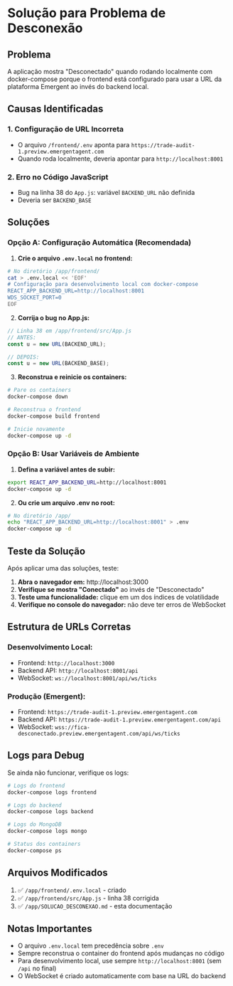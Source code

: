 # Solução para Problema de Desconexão

## Problema
A aplicação mostra "Desconectado" quando rodando localmente com docker-compose porque o frontend está configurado para usar a URL da plataforma Emergent ao invés do backend local.

## Causas Identificadas

### 1. Configuração de URL Incorreta
- O arquivo `/frontend/.env` aponta para `https://trade-audit-1.preview.emergentagent.com`  
- Quando roda localmente, deveria apontar para `http://localhost:8001`

### 2. Erro no Código JavaScript 
- Bug na linha 38 do `App.js`: variável `BACKEND_URL` não definida
- Deveria ser `BACKEND_BASE` 

## Soluções

### Opção A: Configuração Automática (Recomendada)

1. **Crie o arquivo `.env.local` no frontend:**
```bash
# No diretório /app/frontend/
cat > .env.local << 'EOF'
# Configuração para desenvolvimento local com docker-compose
REACT_APP_BACKEND_URL=http://localhost:8001
WDS_SOCKET_PORT=0
EOF
```

2. **Corrija o bug no App.js:**
```javascript
// Linha 38 em /app/frontend/src/App.js
// ANTES:
const u = new URL(BACKEND_URL);

// DEPOIS:
const u = new URL(BACKEND_BASE);
```

3. **Reconstrua e reinicie os containers:**
```bash
# Pare os containers
docker-compose down

# Reconstrua o frontend
docker-compose build frontend

# Inicie novamente
docker-compose up -d
```

### Opção B: Usar Variáveis de Ambiente

1. **Defina a variável antes de subir:**
```bash
export REACT_APP_BACKEND_URL=http://localhost:8001
docker-compose up -d
```

2. **Ou crie um arquivo .env no root:**
```bash
# No diretório /app/
echo "REACT_APP_BACKEND_URL=http://localhost:8001" > .env
docker-compose up -d
```

## Teste da Solução

Após aplicar uma das soluções, teste:

1. **Abra o navegador em:** http://localhost:3000
2. **Verifique se mostra "Conectado"** ao invés de "Desconectado"
3. **Teste uma funcionalidade:** clique em um dos índices de volatilidade
4. **Verifique no console do navegador:** não deve ter erros de WebSocket

## Estrutura de URLs Corretas

### Desenvolvimento Local:
- Frontend: `http://localhost:3000`
- Backend API: `http://localhost:8001/api`  
- WebSocket: `ws://localhost:8001/api/ws/ticks`

### Produção (Emergent):
- Frontend: `https://trade-audit-1.preview.emergentagent.com`
- Backend API: `https://trade-audit-1.preview.emergentagent.com/api`
- WebSocket: `wss://fica-desconectado.preview.emergentagent.com/api/ws/ticks`

## Logs para Debug

Se ainda não funcionar, verifique os logs:

```bash
# Logs do frontend
docker-compose logs frontend

# Logs do backend  
docker-compose logs backend

# Logs do MongoDB
docker-compose logs mongo

# Status dos containers
docker-compose ps
```

## Arquivos Modificados

1. ✅ `/app/frontend/.env.local` - criado
2. ✅ `/app/frontend/src/App.js` - linha 38 corrigida  
3. ✅ `/app/SOLUCAO_DESCONEXAO.md` - esta documentação

## Notas Importantes

- O arquivo `.env.local` tem precedência sobre `.env`
- Sempre reconstrua o container do frontend após mudanças no código
- Para desenvolvimento local, use sempre `http://localhost:8001` (sem `/api` no final)
- O WebSocket é criado automaticamente com base na URL do backend